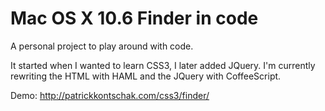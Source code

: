 Mac OS X 10.6 Finder in code
===

A personal project to play around with code.

It started when I wanted to learn CSS3, I later added JQuery. I'm currently rewriting the HTML with HAML and the JQuery with CoffeeScript.

Demo: http://patrickkontschak.com/css3/finder/